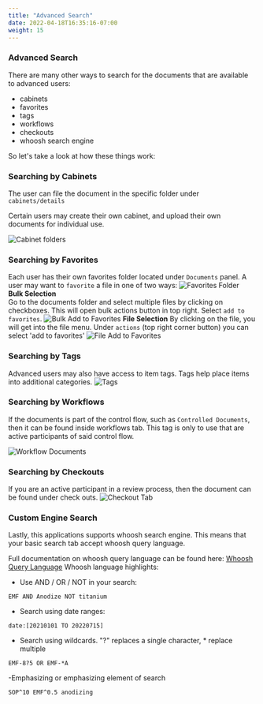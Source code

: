 ```yaml
---
title: "Advanced Search"
date: 2022-04-18T16:35:16-07:00
weight: 15 
---
```

### Advanced Search

There are many other ways to search for the documents that are available to advanced users:
- cabinets
- favorites
- tags
- workflows 
- checkouts
- whoosh search engine

So let's take a look at how these things work:

### Searching by Cabinets

The user can file the document in the specific folder under `cabinets/details`

Certain users may create their own cabinet, and upload their own documents for individual use.

![Cabinet folders](/images/temp_assets/cabinet_folders.PNG)    


### Searching by Favorites
Each user has their own favorites folder located under `Documents` panel. A user may want to `favorite` a file in one of two ways:
![Favorites Folder](/images/temp_assets/favorites.png)
<br>
**Bulk Selection** </br>
Go to the documents folder and select multiple files by clicking on checkboxes. This will open bulk actions button in top right.
Select `add to favorites`.
![Bulk Add to Favorites](/images/temp_assets/bulk_add_to_favorites.png)
**File Selection**
By clicking on the file, you will get into the file menu. Under `actions` (top right corner button) you can select 'add to favorites'
![File Add to Favorites](/images/temp_assets/add_to_favorite.png)
### Searching by Tags
Advanced users may also have access to item tags. Tags help place items into additional categories. 
![Tags](/images/temp_assets/tags.png)
### Searching by Workflows 
If the documents is part of the control flow, such as `Controlled Documents`, then it can be found inside workflows tab. This tag is only to use that are active participants of said control flow.

![Workflow Documents](/images/temp_assets/workflow.png)

### Searching by Checkouts
If you are an active participant in a review process, then the document can be found under check outs.
![Checkout Tab](/images/temp_assets/checkout.png)
### Custom Engine Search
Lastly, this applications supports whoosh search engine. This means that your basic search tab accept whoosh query language.

Full documentation on whoosh query language can be found here: [Whoosh Query Language](https://whoosh.readthedocs.io/en/latest/querylang.html)
Whoosh language highlights:

- Use AND / OR / NOT  in your search:
```console 
EMF AND Anodize NOT titanium 
```

- Search using date ranges:
```console 
date:[20210101 TO 20220715] 
```

- Search using wildcards. "?" replaces a single character, * replace multiple
```console
EMF-8?5 OR EMF-*A 
```

-Emphasizing or emphasizing element of search
```console
SOP^10 EMF^0.5 anodizing
```